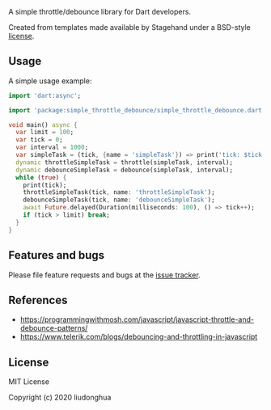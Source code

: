 A simple throttle/debounce library for Dart developers.

Created from templates made available by Stagehand under a BSD-style
[license](https://github.com/dart-lang/stagehand/blob/master/LICENSE).

## Usage

A simple usage example:

```dart
import 'dart:async';

import 'package:simple_throttle_debounce/simple_throttle_debounce.dart';

void main() async {
  var limit = 100;
  var tick = 0;
  var interval = 1000;
  var simpleTask = (tick, {name = 'simpleTask'}) => print('tick: $tick, name: $name');
  dynamic throttleSimpleTask = throttle(simpleTask, interval);
  dynamic debounceSimpleTask = debounce(simpleTask, interval);
  while (true) {
    print(tick);
    throttleSimpleTask(tick, name: 'throttleSimpleTask');
    debounceSimpleTask(tick, name: 'debounceSimpleTask');
    await Future.delayed(Duration(milliseconds: 100), () => tick++);
    if (tick > limit) break;
  }
}

```

## Features and bugs

Please file feature requests and bugs at the [issue tracker][tracker].

[tracker]: https://github.com/liudonghua123/simple_throttle_debounce/issues

## References

- https://programmingwithmosh.com/javascript/javascript-throttle-and-debounce-patterns/
- https://www.telerik.com/blogs/debouncing-and-throttling-in-javascript

## License

MIT License

Copyright (c) 2020 liudonghua
